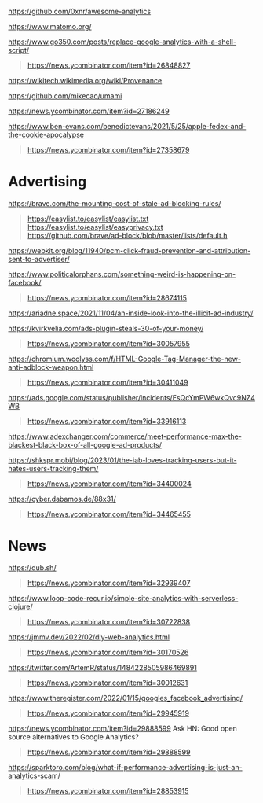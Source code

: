 https://github.com/0xnr/awesome-analytics

https://www.matomo.org/

https://www.go350.com/posts/replace-google-analytics-with-a-shell-script/
> https://news.ycombinator.com/item?id=26848827

https://wikitech.wikimedia.org/wiki/Provenance

https://github.com/mikecao/umami

https://news.ycombinator.com/item?id=27186249

https://www.ben-evans.com/benedictevans/2021/5/25/apple-fedex-and-the-cookie-apocalypse
> https://news.ycombinator.com/item?id=27358679

# Advertising
https://brave.com/the-mounting-cost-of-stale-ad-blocking-rules/
> https://easylist.to/easylist/easylist.txt
> https://easylist.to/easylist/easyprivacy.txt
> https://github.com/brave/ad-block/blob/master/lists/default.h

https://webkit.org/blog/11940/pcm-click-fraud-prevention-and-attribution-sent-to-advertiser/

https://www.politicalorphans.com/something-weird-is-happening-on-facebook/
> https://news.ycombinator.com/item?id=28674115

https://ariadne.space/2021/11/04/an-inside-look-into-the-illicit-ad-industry/

https://kvirkvelia.com/ads-plugin-steals-30-of-your-money/
> https://news.ycombinator.com/item?id=30057955

https://chromium.woolyss.com/f/HTML-Google-Tag-Manager-the-new-anti-adblock-weapon.html
> https://news.ycombinator.com/item?id=30411049

https://ads.google.com/status/publisher/incidents/EsQcYmPW6wkQvc9NZ4WB
> https://news.ycombinator.com/item?id=33916113

https://www.adexchanger.com/commerce/meet-performance-max-the-blackest-black-box-of-all-google-ad-products/

https://shkspr.mobi/blog/2023/01/the-iab-loves-tracking-users-but-it-hates-users-tracking-them/
> https://news.ycombinator.com/item?id=34400024

https://cyber.dabamos.de/88x31/
> https://news.ycombinator.com/item?id=34465455

# News
https://dub.sh/
> https://news.ycombinator.com/item?id=32939407

https://www.loop-code-recur.io/simple-site-analytics-with-serverless-clojure/
> https://news.ycombinator.com/item?id=30722838

https://jmmv.dev/2022/02/diy-web-analytics.html
> https://news.ycombinator.com/item?id=30170526

https://twitter.com/ArtemR/status/1484228505986469891
> https://news.ycombinator.com/item?id=30012631

https://www.theregister.com/2022/01/15/googles_facebook_advertising/
> https://news.ycombinator.com/item?id=29945919

https://news.ycombinator.com/item?id=29888599 Ask HN: Good open source alternatives to Google Analytics?
> https://news.ycombinator.com/item?id=29888599

https://sparktoro.com/blog/what-if-performance-advertising-is-just-an-analytics-scam/
> https://news.ycombinator.com/item?id=28853915